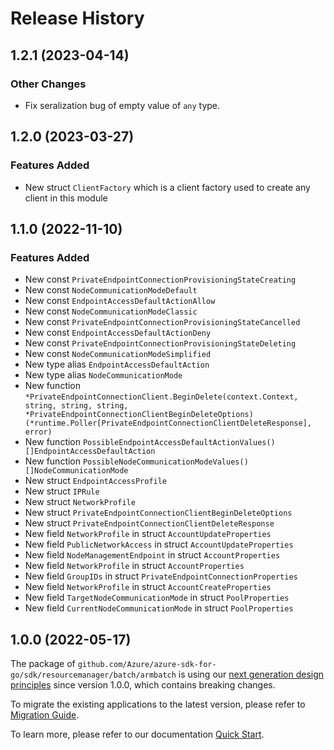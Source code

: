 # Release History

## 1.2.1 (2023-04-14)
### Other Changes

- Fix seralization bug of empty value of `any` type.

## 1.2.0 (2023-03-27)
### Features Added

- New struct `ClientFactory` which is a client factory used to create any client in this module


## 1.1.0 (2022-11-10)
### Features Added

- New const `PrivateEndpointConnectionProvisioningStateCreating`
- New const `NodeCommunicationModeDefault`
- New const `EndpointAccessDefaultActionAllow`
- New const `NodeCommunicationModeClassic`
- New const `PrivateEndpointConnectionProvisioningStateCancelled`
- New const `EndpointAccessDefaultActionDeny`
- New const `PrivateEndpointConnectionProvisioningStateDeleting`
- New const `NodeCommunicationModeSimplified`
- New type alias `EndpointAccessDefaultAction`
- New type alias `NodeCommunicationMode`
- New function `*PrivateEndpointConnectionClient.BeginDelete(context.Context, string, string, string, *PrivateEndpointConnectionClientBeginDeleteOptions) (*runtime.Poller[PrivateEndpointConnectionClientDeleteResponse], error)`
- New function `PossibleEndpointAccessDefaultActionValues() []EndpointAccessDefaultAction`
- New function `PossibleNodeCommunicationModeValues() []NodeCommunicationMode`
- New struct `EndpointAccessProfile`
- New struct `IPRule`
- New struct `NetworkProfile`
- New struct `PrivateEndpointConnectionClientBeginDeleteOptions`
- New struct `PrivateEndpointConnectionClientDeleteResponse`
- New field `NetworkProfile` in struct `AccountUpdateProperties`
- New field `PublicNetworkAccess` in struct `AccountUpdateProperties`
- New field `NodeManagementEndpoint` in struct `AccountProperties`
- New field `NetworkProfile` in struct `AccountProperties`
- New field `GroupIDs` in struct `PrivateEndpointConnectionProperties`
- New field `NetworkProfile` in struct `AccountCreateProperties`
- New field `TargetNodeCommunicationMode` in struct `PoolProperties`
- New field `CurrentNodeCommunicationMode` in struct `PoolProperties`


## 1.0.0 (2022-05-17)

The package of `github.com/Azure/azure-sdk-for-go/sdk/resourcemanager/batch/armbatch` is using our [next generation design principles](https://azure.github.io/azure-sdk/general_introduction.html) since version 1.0.0, which contains breaking changes.

To migrate the existing applications to the latest version, please refer to [Migration Guide](https://aka.ms/azsdk/go/mgmt/migration).

To learn more, please refer to our documentation [Quick Start](https://aka.ms/azsdk/go/mgmt).